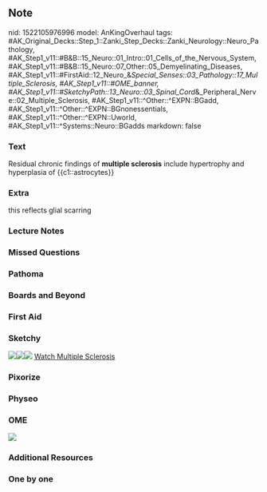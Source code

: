 ## Note
nid: 1522105976996
model: AnKingOverhaul
tags: #AK_Original_Decks::Step_1::Zanki_Step_Decks::Zanki_Neurology::Neuro_Pathology, #AK_Step1_v11::#B&B::15_Neuro::01_Intro::01_Cells_of_the_Nervous_System, #AK_Step1_v11::#B&B::15_Neuro::07_Other::05_Demyelinating_Diseases, #AK_Step1_v11::#FirstAid::12_Neuro_&_Special_Senses::03_Pathology::17_Multiple_Sclerosis, #AK_Step1_v11::#OME_banner, #AK_Step1_v11::#SketchyPath::13_Neuro::03_Spinal_Cord_&_Peripheral_Nerve::02_Multiple_Sclerosis, #AK_Step1_v11::^Other::^EXPN::BGadd, #AK_Step1_v11::^Other::^EXPN::BGnonessentials, #AK_Step1_v11::^Other::^EXPN::Uworld, #AK_Step1_v11::^Systems::Neuro::BGadds
markdown: false

### Text
Residual chronic findings of <b>multiple sclerosis</b> include
hypertrophy and hyperplasia of {{c1::astrocytes}}

### Extra
this reflects glial scarring

### Lecture Notes


### Missed Questions


### Pathoma


### Boards and Beyond


### First Aid


### Sketchy
<img src=
"MS%20astrocytes%20-%20reactive%20gliosis_1566160514431.jpg"><img src="Screen%20Shot%202020-03-23%20at%204.27.59%20PM.JPG"><img src="Zoverall%20picture%20(102)_1566160514431.JPG">
<a href=
"https://dashboard.sketchy.com/study/medical/courses/medical-pathophysiology/units/medical-pathophysiology-neuro/videos/medical-pathophysiology-neuro-spinal-cord-and-peripheral-nerve-multiple-sclerosis?utm_source=anki&utm_medium=partnership&utm_campaign=february_update&utm_content=medical">
Watch Multiple Sclerosis</a>

### Pixorize


### Physeo


### OME
<div class="ome-widget">
  <a href="https://onlinemeded.org?ref=anki"><img src=
  "_OME_AnkiFlashcards_General_3.png"></a>
</div>

### Additional Resources


### One by one

